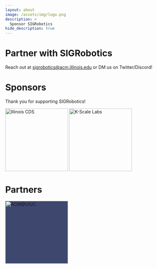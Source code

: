 ```yaml
---
layout: about
image: /assets/img/logo.png
description: >
  Sponsor SIGRobotics
hide_description: true
---
```

# Partner with SIGRobotics

Reach out at [sigrobotics@acm.illinois.edu](mailto:sigrobotics@acm.illinois.edu) or DM us on Twitter/Discord!

# Sponsors
Thank you for supporting SIGRobotics!

<p float="left">
  <a href="https://siebelschool.illinois.edu/"><img src="https://pbs.twimg.com/profile_images/1820548762588135425/btfn2u9P_400x400.jpg" alt="Illinois CDS" width="200"/></a>
  <a href="https://kscale.dev/"><img src="https://avatars.githubusercontent.com/u/89321298?s=200&v=4" alt="K-Scale Labs" width="200"/></a>
</p> 


# Partners
<p float="left">
  <a href="https://acm.illinois.edu/"><img src="https://acm-brand-images.s3.amazonaws.com/banner-white.png" alt="ACM@UIUC" width="200" style="background-color:#3e486f;"/></a>
</p> 